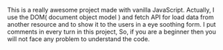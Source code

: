
This is a really awesome project made with vanilla JavaScript. Actually, I use the DOM( document object model ) and fetch API for load data from another resource and to show it to the users in a eye soothing form. I put comments in every turn in this project, So, if you are a beginner then you will not face any problem to understand the code.
